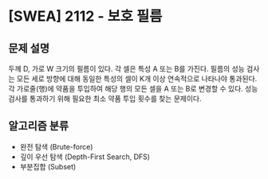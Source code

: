 # [SWEA] 2112 - 보호 필름

## 문제 설명

두께 D, 가로 W 크기의 필름이 있다. 각 셀은 특성 A 또는 B를 가진다. 필름의 성능 검사는 모든 세로 방향에 대해 동일한 특성의 셀이 K개 이상 연속적으로 나타나야 통과된다.
각 가로줄(행)에 약품을 투입하여 해당 행의 모든 셀을 A 또는 B로 변경할 수 있다.
성능 검사를 통과하기 위해 필요한 최소 약품 투입 횟수를 찾는 문제이다.

## 알고리즘 분류

- 완전 탐색 (Brute-force)
- 깊이 우선 탐색 (Depth-First Search, DFS)
- 부분집합 (Subset)
